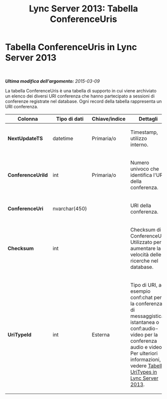 ﻿---
title: 'Lync Server 2013: Tabella ConferenceUris'
TOCTitle: Tabella ConferenceUris
ms:assetid: b1721d52-3c65-45ea-8997-06af8fef93fc
ms:mtpsurl: https://technet.microsoft.com/it-it/library/Gg412854(v=OCS.15)
ms:contentKeyID: 49301696
ms.date: 08/24/2015
mtps_version: v=OCS.15
ms.translationtype: HT
---

# Tabella ConferenceUris in Lync Server 2013

 

_**Ultima modifica dell'argomento:** 2015-03-09_

La tabella ConferenceUris è una tabella di supporto in cui viene archiviato un elenco dei diversi URI conferenza che hanno partecipato a sessioni di conferenze registrate nel database. Ogni record della tabella rappresenta un URI conferenza.


<table>
<colgroup>
<col style="width: 25%" />
<col style="width: 25%" />
<col style="width: 25%" />
<col style="width: 25%" />
</colgroup>
<thead>
<tr class="header">
<th>Colonna</th>
<th>Tipo di dati</th>
<th>Chiave/indice</th>
<th>Dettagli</th>
</tr>
</thead>
<tbody>
<tr class="odd">
<td><p><strong>NextUpdateTS</strong></p></td>
<td><p>datetime</p></td>
<td><p>Primaria/o</p></td>
<td><p>Timestamp, utilizzo interno.</p></td>
</tr>
<tr class="even">
<td><p><strong>ConferenceUriId</strong></p></td>
<td><p>int</p></td>
<td><p>Primaria/o</p></td>
<td><p>Numero univoco che identifica l'URI della conferenza.</p></td>
</tr>
<tr class="odd">
<td><p><strong>ConferenceUri</strong></p></td>
<td><p>nvarchar(450)</p></td>
<td><p></p></td>
<td><p>URI della conferenza.</p></td>
</tr>
<tr class="even">
<td><p><strong>Checksum</strong></p></td>
<td><p>int</p></td>
<td><p></p></td>
<td><p>Checksum di ConferenceUri. Utilizzato per aumentare la velocità delle ricerche nel database.</p></td>
</tr>
<tr class="odd">
<td><p><strong>UriTypeId</strong></p></td>
<td><p>int</p></td>
<td><p>Esterna</p></td>
<td><p>Tipo di URI, ad esempio conf:chat per la conferenza di messaggistica istantanea o conf:audio-video per la conferenza audio e video. Per ulteriori informazioni, vedere <a href="lync-server-2013-uritypes-table.md">Tabella UriTypes in Lync Server 2013</a>.</p></td>
</tr>
</tbody>
</table>


